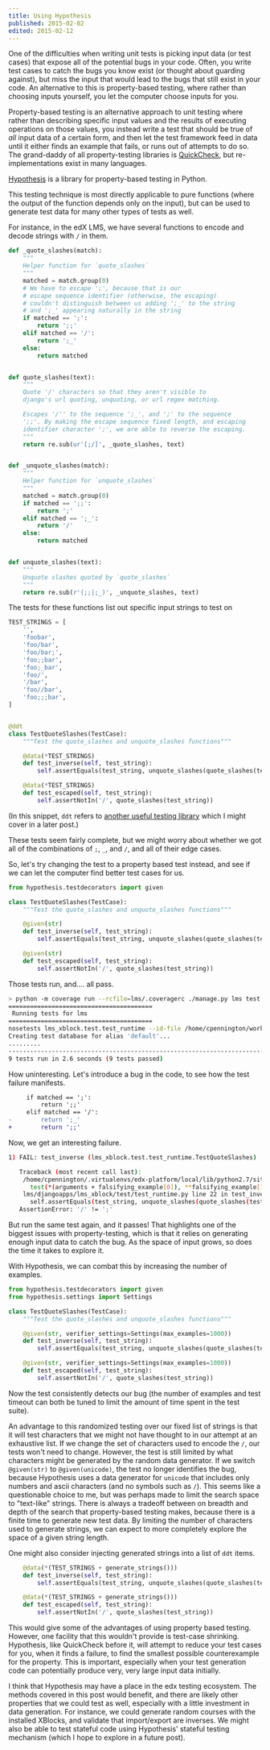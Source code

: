 ```yaml
---
title: Using Hypothesis
published: 2015-02-02
edited: 2015-02-12
---
```


One of the difficulties when writing unit tests is picking input data
(or test cases) that expose all of the potential bugs in your code.
Often, you write test cases to catch the bugs you know exist (or thought
about guarding against), but miss the input that would lead to the bugs
that still exist in your code. An alternative to this is property-based
testing, where rather than choosing inputs yourself, you let the computer
choose inputs for you.

Property-based testing is an alternative approach to unit testing
where rather than describing specific input values and the results
of executing operations on those values, you instead write a test
that should be true of *all* input data of a certain form, and then
let the test framework feed in data until it either finds an example
that fails, or runs out of attempts to do so. The grand-daddy of all
property-testing libraries is [QuickCheck][], but re-implementations
exist in many languages.

[Hypothesis][] is a library for property-based testing in Python.

<!--more-->

This testing technique is most directly applicable to pure functions
(where the output of the function depends only on the input), but
can be used to generate test data for many other types of tests as well.

For instance, in the edX LMS, we have several functions to encode and
decode strings with `/` in them.

~~~ python
def _quote_slashes(match):
    """
    Helper function for `quote_slashes`
    """
    matched = match.group(0)
    # We have to escape ';', because that is our
    # escape sequence identifier (otherwise, the escaping)
    # couldn't distinguish between us adding ';_' to the string
    # and ';_' appearing naturally in the string
    if matched == ';':
        return ';;'
    elif matched == '/':
        return ';_'
    else:
        return matched


def quote_slashes(text):
    """
    Quote '/' characters so that they aren't visible to
    django's url quoting, unquoting, or url regex matching.

    Escapes '/'' to the sequence ';_', and ';' to the sequence
    ';;'. By making the escape sequence fixed length, and escaping
    identifier character ';', we are able to reverse the escaping.
    """
    return re.sub(ur'[;/]', _quote_slashes, text)


def _unquote_slashes(match):
    """
    Helper function for `unquote_slashes`
    """
    matched = match.group(0)
    if matched == ';;':
        return ';'
    elif matched == ';_':
        return '/'
    else:
        return matched


def unquote_slashes(text):
    """
    Unquote slashes quoted by `quote_slashes`
    """
    return re.sub(r'(;;|;_)', _unquote_slashes, text)
~~~

The tests for these functions list out specific input strings
to test on

~~~ python
TEST_STRINGS = [
    '',
    'foobar',
    'foo/bar',
    'foo/bar;',
    'foo;;bar',
    'foo;_bar',
    'foo/',
    '/bar',
    'foo//bar',
    'foo;;;bar',
]


@ddt
class TestQuoteSlashes(TestCase):
    """Test the quote_slashes and unquote_slashes functions"""

    @data(*TEST_STRINGS)
    def test_inverse(self, test_string):
        self.assertEquals(test_string, unquote_slashes(quote_slashes(test_string)))

    @data(*TEST_STRINGS)
    def test_escaped(self, test_string):
        self.assertNotIn('/', quote_slashes(test_string))
~~~

(In this snippet, `ddt` refers to [another useful testing library][ddt] which I might
cover in a later post.)

These tests seem fairly complete, but we might worry about whether we got all
of the combinations of `;`, `_`, and `/`, and all of their edge cases.

So, let's try changing the test to a property based test instead, and see
if we can let the computer find better test cases for us.

~~~ python
from hypothesis.testdecorators import given

class TestQuoteSlashes(TestCase):
    """Test the quote_slashes and unquote_slashes functions"""

    @given(str)
    def test_inverse(self, test_string):
        self.assertEquals(test_string, unquote_slashes(quote_slashes(test_string)))

    @given(str)
    def test_escaped(self, test_string):
        self.assertNotIn('/', quote_slashes(test_string))
~~~

Those tests run, and.... all pass.

~~~ bash
> python -m coverage run --rcfile=lms/.coveragerc ./manage.py lms test --verbosity=1 lms_xblock.test.test_runtime   --traceback --settings=test
========================================
 Running tests for lms
========================================
nosetests lms_xblock.test.test_runtime --id-file /home/cpennington/work/edx-platform/.testids/lms/noseids --xunit-file /home/cpennington/work/edx-platform/reports/lms/nosetests.xml --verbosity=1
Creating test database for alias 'default'...
.........
-----------------------------------------------------------------------------
9 tests run in 2.6 seconds (9 tests passed)
~~~

How uninteresting. Let's introduce a bug in the code, to see how the test failure manifests.

~~~ diff
     if matched == ';':
         return ';;'
     elif matched == '/':
-        return ';_'
+        return ';;'
~~~

Now, we get an interesting failure.

~~~ bash
1) FAIL: test_inverse (lms_xblock.test.test_runtime.TestQuoteSlashes)

   Traceback (most recent call last):
    /home/cpennington/.virtualenvs/edx-platform/local/lib/python2.7/site-packages/hypothesis/testdecorators.py line 41 in wrapped_test
      test(*(arguments + falsifying_example[0]), **falsifying_example[1])
    lms/djangoapps/lms_xblock/test/test_runtime.py line 22 in test_inverse
      self.assertEquals(test_string, unquote_slashes(quote_slashes(test_string)))
   AssertionError: '/' != ';'
~~~

But run the same test again, and it passes! That highlights one of the biggest issues with
property-testing, which is that it relies on generating enough input data to catch the bug.
As the space of input grows, so does the time it takes to explore it.

With Hypothesis, we can combat this by increasing the number of examples.

~~~ python
from hypothesis.testdecorators import given
from hypothesis.settings import Settings

class TestQuoteSlashes(TestCase):
    """Test the quote_slashes and unquote_slashes functions"""

    @given(str, verifier_settings=Settings(max_examples=1000))
    def test_inverse(self, test_string):
        self.assertEquals(test_string, unquote_slashes(quote_slashes(test_string)))

    @given(str, verifier_settings=Settings(max_examples=1000))
    def test_escaped(self, test_string):
        self.assertNotIn('/', quote_slashes(test_string))
~~~

Now the test consistently detects our bug (the number of examples and test timeout can both
be tuned to limit the amount of time spent in the test suite).

An advantage to this randomized testing over our fixed list of strings is that it will test
characters that we might not have thought to in our attempt at an exhaustive list. If we change
the set of characters used to encode the `/`, our tests won't need to change. However, the test
is still limited by what characters might be generated by the random data generator. If we
switch `@given(str)` to `@given(unicode)`, the test no longer identifies the bug, because
Hypothesis uses a data generator for `unicode` that includes only numbers and ascii characters (and
no symbols such as `/`). This seems like a questionable choice to me, but was perhaps made to limit
the search space to "text-like" strings. There is always a tradeoff between on breadth and depth
of the search that property-based testing makes, because there is a finite time to generate new
test data. By limiting the number of characters used to generate strings, we can expect to more
completely explore the space of a given string length.

One might also consider injecting generated strings into a list of `ddt` items.

~~~ python
    @data(*(TEST_STRINGS + generate_strings()))
    def test_inverse(self, test_string):
        self.assertEquals(test_string, unquote_slashes(quote_slashes(test_string)))

    @data(*(TEST_STRINGS + generate_strings()))
    def test_escaped(self, test_string):
        self.assertNotIn('/', quote_slashes(test_string))
~~~

This would give some of the advantages of using property based testing. However, one facility that this wouldn't
provide is test-case shrinking. Hypothesis, like QuickCheck before it, will attempt to reduce your
test cases for you, when it finds a failure, to find the smallest possible counterexample for the
property. This is important, especially when your test generation code can potentially produce very, very
large input data initially.

I think that Hypothesis may have a place in the edx testing ecosystem. The methods covered in this
post would benefit, and there are likely other properties that we could test as well, especially with a
little investment in data generation. For instance, we could generate random courses with the installed XBlocks,
and validate that import/export are inverses. We might also be able to test stateful code using Hypothesis'
stateful testing mechanism (which I hope to explore in a future post).

[Hypothesis]: https://github.com/DRMacIver/hypothesis
[QuickCheck]: https://hackage.haskell.org/package/QuickCheck
[ddt]: http://ddt.readthedocs.org/en/latest/
